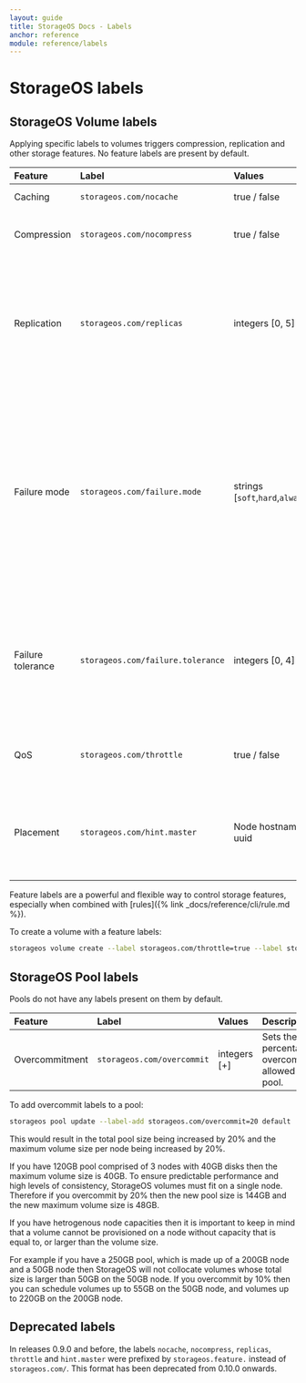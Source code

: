 ```yaml
---
layout: guide
title: StorageOS Docs - Labels
anchor: reference
module: reference/labels
---
```


# StorageOS labels

## StorageOS Volume labels

Applying specific labels to volumes triggers compression, replication and other
storage features. No feature labels are present by default.

| Feature             | Label                               | Values                               | Description                                                                                                                                                                                                                        |
| :------------------ | :---------------------------------- | :----------------------------------- | :---------------------------------------------------------------------------------------------------------------------------------------------                                                                                     |
| Caching             | `storageos.com/nocache`             | true / false                         | Switches off caching.                                                                                                                                                                                                              |
| Compression         | `storageos.com/nocompress`          | true / false                         | Switches off compression of data at rest and in transit.                                                                                                                                                                           |
| Replication         | `storageos.com/replicas`            | integers [0, 5]                      | Replicates entire volume across nodes. Typically 1 replica is sufficient (2 copies of the data); more than 2 replicas is not recommended.                                                                                          |
| Failure mode        | `storageos.com/failure.mode`        | strings [`soft`,`hard`,`alwayson`]   | Soft failure mode works together with the failure tolerance. Hard is a mode where any loss in desired replicas count will mark volume as unavailable. AlwaysOn is a mode where as long as master is alive volume will be writable. |
| Failure tolerance   | `storageos.com/failure.tolerance`   | integers [0, 4]                      | Specifies how many failed replicas to tolerate, defaults to (Replicas - 1) if Replicas > 0, so if there are 2 replicas it will default to 1.                                                                                       |
| QoS                 | `storageos.com/throttle`            | true / false                         | Deprioritizes traffic by reducing the rate of disk I/O, when true.                                                                                                                                                                 |
| Placement           | `storageos.com/hint.master`         | Node hostname or uuid                | Requests master volume placement on the specified node.  Will use another node if request can't be satisfied.                                                                                                                      |

Feature labels are a powerful and flexible way to control storage features,
especially when combined with [rules]({% link _docs/reference/cli/rule.md %}).

To create a volume with a feature labels:

```bash
storageos volume create --label storageos.com/throttle=true --label storageos.com/replicas=1 
```

## StorageOS Pool labels

Pools do not have any labels present on them by default.

| Feature             | Label                               | Values                               | Description                                                                                                                                                                                                                        |
| :------------------ | :---------------------------------- | :----------------------------------- | :---------------------------------------------------------------------------------------------------------------------------------------------                                                                                     |
| Overcommitment      | `storageos.com/overcommit`          | integers [+]                         | Sets the percentage of overcommitment allowed for the pool.                                                                                                                                                                        |

To add overcommit labels to a pool: 

```bash
storageos pool update --label-add storageos.com/overcommit=20 default
```
This would result in the total pool size being increased by 20% and the
maximum volume size per node being increased by 20%.

If you have 120GB pool comprised of 3 nodes with 40GB disks then the maximum
volume size is 40GB. To ensure predictable performance and high levels of
consistency, StorageOS volumes must fit on a single node. Therefore if you
overcommit by 20% then the new pool size is 144GB and the new maximum volume
size is 48GB.

If you have hetrogenous node capacities then it is important to keep in mind
that a volume cannot be provisioned on a node without capacity that is equal
to, or larger than the volume size.

For example if you have a 250GB pool, which is made up of a 200GB node and a
50GB node then StorageOS will not collocate volumes whose total size is larger
than 50GB on the 50GB node. If you overcommit by 10% then you can schedule
volumes up to 55GB on the 50GB node, and volumes up to 220GB on the 200GB
node.

## Deprecated labels

In releases 0.9.0 and before, the labels `nocache`, `nocompress`, `replicas`,
`throttle` and `hint.master` were prefixed by `storageos.feature.` instead of
`storageos.com/`. This format has been deprecated from 0.10.0 onwards.
